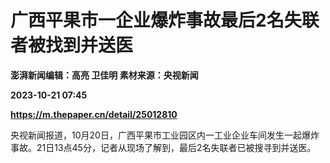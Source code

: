 # 广西平果市一企业爆炸事故最后2名失联者被找到并送医
**澎湃新闻编辑：高亮 卫佳明 素材来源：央视新闻**

**2023-10-21 07:45**

**https://m.thepaper.cn/detail/25012810**

央视新闻报道，10月20日，广西平果市工业园区内一工业企业车间发生一起爆炸事故。21日13点45分，记者从现场了解到，最后2名失联者已被搜寻到并送医。